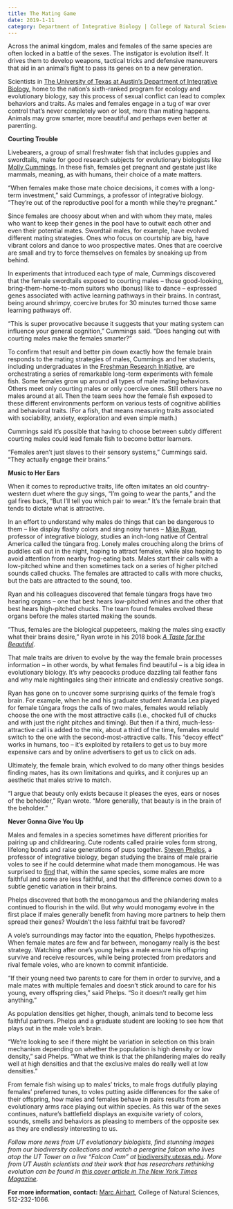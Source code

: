```yaml
--- 
title: The Mating Game
date: 2019-1-11
category: Department of Integrative Biology | College of Natural Sciences
---
```


Across the animal kingdom, males and females of the same species are often locked in a battle of the sexes. The instigator is evolution itself. It drives them to develop weapons, tactical tricks and defensive maneuvers that aid in an animal’s fight to pass its genes on to a new generation. 

Scientists in [The University of Texas at Austin’s Department of Integrative Biology](https://integrativebio.utexas.edu/), home to the nation’s sixth-ranked program for ecology and evolutionary biology, say this process of sexual conflict can lead to complex behaviors and traits. As males and females engage in a tug of war over control that’s never completely won or lost, more than mating happens. Animals may grow smarter, more beautiful and perhaps even better at parenting.

**Courting Trouble**

Livebearers, a group of small freshwater fish that includes guppies and swordtails, make for good research subjects for evolutionary biologists like [Molly Cummings](https://integrativebio.utexas.edu/component/cobalt/item/7-integrative-biology/208-cummings-molly-e?Itemid=1224). In these fish, females get pregnant and gestate just like mammals, meaning, as with humans, their choice of a mate matters.

“When females make those mate choice decisions, it comes with a long-term investment,” said Cummings, a professor of integrative biology. “They’re out of the reproductive pool for a month while they’re pregnant.”

Since females are choosy about when and with whom they mate, males who want to keep their genes in the pool have to outwit each other and even their potential mates. Swordtail males, for example, have evolved different mating strategies. Ones who focus on courtship are big, have vibrant colors and dance to woo prospective mates. Ones that are coercive are small and try to force themselves on females by sneaking up from behind. 

In experiments that introduced each type of male, Cummings discovered that the female swordtails exposed to courting males – those good-looking, bring-them-home-to-mom suitors who (bonus) like to dance – expressed genes associated with active learning pathways in their brains. In contrast, being around shrimpy, coercive brutes for 30 minutes turned those same learning pathways off. 

“This is super provocative because it suggests that your mating system can influence your general cognition,” Cummings said. “Does hanging out with courting males make the females smarter?”

To confirm that result and better pin down exactly how the female brain responds to the mating strategies of males, Cummings and her students, including undergraduates in the [Freshman Research Initiative](https://cns.utexas.edu/fri), are orchestrating a series of remarkable long-term experiments with female fish. Some females grow up around all types of male mating behaviors. Others meet only courting males or only coercive ones. Still others have no males around at all. Then the team sees how the female fish exposed to these different environments perform on various tests of cognitive abilities and behavioral traits. (For a fish, that means measuring traits associated with sociability, anxiety, exploration and even simple math.)

Cummings said it’s possible that having to choose between subtly different courting males could lead female fish to become better learners.

“Females aren’t just slaves to their sensory systems,” Cummings said. “They actually engage their brains.” 

**Music to Her Ears**

When it comes to reproductive traits, life often imitates an old country-western duet where the guy sings, “I’m going to wear the pants,” and the gal fires back, “But I’ll tell you which pair to wear.” It’s the female brain that tends to dictate what is attractive.

In an effort to understand why males do things that can be dangerous to them – like display flashy colors and sing noisy tunes – [Mike Ryan](https://integrativebio.utexas.edu/component/cobalt/item/7-integrative-biology/232-ryan-michael-j?Itemid=1224), professor of integrative biology, studies an inch-long native of Central America called the túngara frog. Lonely males crouching along the brims of puddles call out in the night, hoping to attract females, while also hoping to avoid attention from nearby frog-eating bats. Males start their calls with a low-pitched whine and then sometimes tack on a series of higher pitched sounds called chucks. The females are attracted to calls with more chucks, but the bats are attracted to the sound, too.

Ryan and his colleagues discovered that female túngara frogs have two hearing organs – one that best hears low-pitched whines and the other that best hears high-pitched chucks. The team found females evolved these organs before the males started making the sounds.

“Thus, females are the biological puppeteers, making the males sing exactly what their brains desire,” Ryan wrote in his 2018 book [_A Taste for the Beautiful_](https://cns.utexas.edu/news/world-renowned-ut-animal-behaviorist-publishes-new-book).

That male traits are driven to evolve by the way the female brain processes information – in other words, by what females find beautiful – is a big idea in evolutionary biology. It’s why peacocks produce dazzling tail feather fans and why male nightingales sing their intricate and endlessly creative songs.

Ryan has gone on to uncover some surprising quirks of the female frog’s brain. For example, when he and his graduate student Amanda Lea played for female túngara frogs the calls of two males, females would reliably choose the one with the most attractive calls (i.e., chocked full of chucks and with just the right pitches and timing). But then if a third, much-less-attractive call is added to the mix, about a third of the time, females would switch to the one with the second-most-attractive calls. This “decoy effect” works in humans, too – it’s exploited by retailers to get us to buy more expensive cars and by online advertisers to get us to click on ads.

Ultimately, the female brain, which evolved to do many other things besides finding mates, has its own limitations and quirks, and it conjures up an aesthetic that males strive to match. 

“I argue that beauty only exists because it pleases the eyes, ears or noses of the beholder,” Ryan wrote. “More generally, that beauty is in the brain of the beholder.”

**Never Gonna Give You Up**

Males and females in a species sometimes have different priorities for pairing up and childrearing. Cute rodents called prairie voles form strong, lifelong bonds and raise generations of pups together. [Steven Phelps](https://integrativebio.utexas.edu/component/cobalt/item/7-integrative-biology/230-phelps-steven-m?Itemid=1224), a professor of integrative biology, began studying the brains of male prairie voles to see if he could determine what made them monogamous. He was surprised to [find](https://www.texasscientist.cns.utexas.edu/articles/2017/1/2/wired-to-wander) that, within the same species, some males are more faithful and some are less faithful, and that the difference comes down to a subtle genetic variation in their brains.

Phelps discovered that both the monogamous and the philandering males continued to flourish in the wild. But why would monogamy evolve in the first place if males generally benefit from having more partners to help them spread their genes? Wouldn’t the less faithful trait be favored?

A vole’s surroundings may factor into the equation, Phelps hypothesizes. When female mates are few and far between, monogamy really is the best strategy. Watching after one’s young helps a male ensure his offspring survive and receive resources, while being protected from predators and rival female voles, who are known to commit infanticide.

“If their young need two parents to care for them in order to survive, and a male mates with multiple females and doesn’t stick around to care for his young, every offspring dies,” said Phelps. “So it doesn’t really get him anything.”

As population densities get higher, though, animals tend to become less faithful partners. Phelps and a graduate student are looking to see how that plays out in the male vole’s brain.

“We’re looking to see if there might be variation in selection on this brain mechanism depending on whether the population is high density or low density,” said Phelps. “What we think is that the philandering males do really well at high densities and that the exclusive males do really well at low densities.”

From female fish wising up to males’ tricks, to male frogs dutifully playing females’ preferred tunes, to voles putting aside differences for the sake of their offspring, how males and females behave in pairs results from an evolutionary arms race playing out within species. As this war of the sexes continues, nature’s battlefield displays an exquisite variety of colors, sounds, smells and behaviors as pleasing to members of the opposite sex as they are endlessly interesting to us.

_Follow more news from UT evolutionary biologists, find stunning images from our biodiversity collections and watch a peregrine falcon who lives atop the UT Tower on a live “Falcon Cam” at_ [biodiversity.utexas.edu](https://biodiversity.utexas.edu/). _More from UT Austin scientists and their work that has researchers rethinking evolution can be found in_ [_this cover article in The New York Times Magazine_](https://www.nytimes.com/2019/01/09/magazine/beauty-evolution-animal.html)_._

**For more information, contact:** [Marc Airhart](mailto:mairhart@austin.utexas.edu), College of Natural Sciences, 512-232-1066.